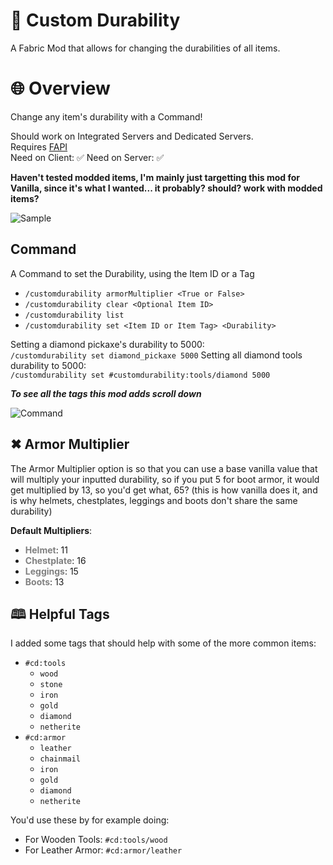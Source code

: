 # 💪 Custom Durability
A Fabric Mod that allows for changing the durabilities of all items.

# 🌐 Overview
Change any item's durability with a Command!

Should work on Integrated Servers and Dedicated Servers.\
Requires [FAPI](${fabric_api_url})\
Need on Client: ✅  Need on Server: ✅

**Haven't tested modded items, I'm mainly just targetting this mod for Vanilla, since it's what I wanted... it probably? should? work with modded items?**

![Sample](https://i.imgur.com/EcObE6G.png)

## Command
A Command to set the Durability, using the Item ID or a Tag
+ `/customdurability armorMultiplier <True or False>`
+ `/customdurability clear <Optional Item ID>`
+ `/customdurability list`
+ `/customdurability set <Item ID or Item Tag> <Durability>`

Setting a diamond pickaxe's durability to 5000:\
`/customdurability set diamond_pickaxe 5000`
Setting all diamond tools durability to 5000:\
`/customdurability set #customdurability:tools/diamond 5000`

***To see all the tags this mod adds scroll down***

![Command](https://i.imgur.com/MDsbjTj.png)

## ✖ Armor Multiplier
The Armor Multiplier option is so that you can use a base vanilla value that will multiply
your inputted durability, so if you put 5 for boot armor, it would get multiplied by 13, so you'd get what, 65?
(this is how vanilla does it, and is why helmets, chestplates, leggings and boots don't share the same durability)

**Default Multipliers**:
+ <span style="color:gray;">**Helmet**</span>: 11
+ <span style="color:gray;">**Chestplate**</span>: 16
+ <span style="color:gray;">**Leggings**</span>: 15
+ <span style="color:gray;">**Boots**</span>: 13

## 🕮 Helpful Tags
I added some tags that should help with some of the more common items:

* `#cd:tools`
  * `wood`
  * `stone`
  * `iron`
  * `gold`
  * `diamond`
  * `netherite`
* `#cd:armor`
  * `leather`
  * `chainmail`
  * `iron`
  * `gold`
  * `diamond`
  * `netherite`

You'd use these by for example doing:
* For Wooden Tools: `#cd:tools/wood`
* For Leather Armor: `#cd:armor/leather`